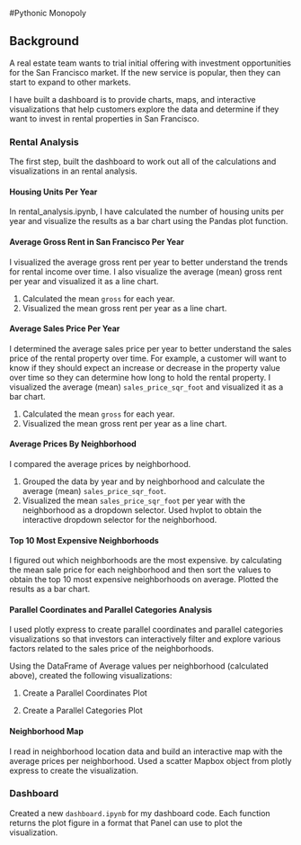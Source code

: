 #Pythonic Monopoly

## Background

A real estate team wants to trial initial offering with investment opportunities for the San Francisco market. If the new service is popular, then they can start to expand to other markets.

I have built a dashboard is to provide charts, maps, and interactive visualizations that help customers explore the data and determine if they want to invest in rental properties in San Francisco.


### Rental Analysis

The first step, built the dashboard to work out all of the calculations and visualizations in an rental analysis.

#### Housing Units Per Year

In rental_analysis.ipynb, I have calculated the number of housing units per year and visualize the results as a bar chart using the Pandas plot function.


#### Average Gross Rent in San Francisco Per Year

I visualized the average gross rent per year to better understand the trends for rental income over time. I also visualize the average (mean) gross rent per year and visualized it as a line chart.

1. Calculated the mean `gross` for each year.
2. Visualized the mean gross rent per year as a line chart.

 

#### Average Sales Price Per Year

I determined the average sales price per year to better understand the sales price of the rental property over time. For example, a customer will want to know if they should expect an increase or decrease in the property value over time so they can determine how long to hold the rental property. I visualized the average (mean) `sales_price_sqr_foot` and visualized it as a bar chart.

1. Calculated the mean `gross` for each year.
2. Visualized the mean gross rent per year as a line chart.


#### Average Prices By Neighborhood

I compared the average prices by neighborhood.

1. Grouped the data by year and by neighborhood and calculate the average (mean) `sales_price_sqr_foot`.
2. Visualized the mean `sales_price_sqr_foot` per year with the neighborhood as a dropdown selector. Used hvplot to obtain the interactive dropdown selector for the neighborhood.


#### Top 10 Most Expensive Neighborhoods

I figured out which neighborhoods are the most expensive. by calculating the mean sale price for each neighborhood and then sort the values to obtain the top 10 most expensive neighborhoods on average. Plotted the results as a bar chart.


#### Parallel Coordinates and Parallel Categories Analysis

I used plotly express to create parallel coordinates and parallel categories visualizations so that investors can interactively filter and explore various factors related to the sales price of the neighborhoods.

Using the DataFrame of Average values per neighborhood (calculated above), created the following visualizations:

1. Create a Parallel Coordinates Plot


2. Create a Parallel Categories Plot


#### Neighborhood Map

I read in neighborhood location data and build an interactive map with the average prices per neighborhood. Used a scatter Mapbox object from plotly express to create the visualization.




### Dashboard


Created a new `dashboard.ipynb` for my dashboard code. Each function returns the plot figure in a format that Panel can use to plot the visualization.






